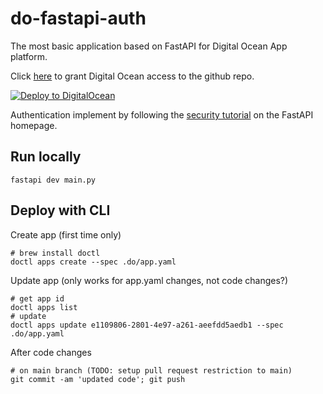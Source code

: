 # do-fastapi-auth

The most basic application based on FastAPI for Digital Ocean App platform.

Click [here](https://cloud.digitalocean.com/apps/github/install) to grant Digital Ocean access to the github repo.

[![Deploy to DigitalOcean](https://www.deploytodo.com/do-btn-blue.svg)](https://cloud.digitalocean.com/apps/new?repo=https://github.com/skipperkongen/do-fastapi-auth/tree/main)

Authentication implement by following the [security tutorial](https://fastapi.tiangolo.com/tutorial/security/) on the FastAPI homepage.

## Run locally

```shell
fastapi dev main.py
```

## Deploy with CLI

Create app (first time only)

```shell
# brew install doctl
doctl apps create --spec .do/app.yaml
```

Update app (only works for app.yaml changes, not code changes?)

```shell
# get app id
doctl apps list
# update
doctl apps update e1109806-2801-4e97-a261-aeefdd5aedb1 --spec .do/app.yaml
```

After code changes

```shell
# on main branch (TODO: setup pull request restriction to main)
git commit -am 'updated code'; git push
```
